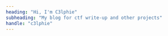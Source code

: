 ```yaml
---
heading: "Hi, I'm C3lphie"
subheading: "My blog for ctf write-up and other projects"
handle: "c3lphie"
---
```

